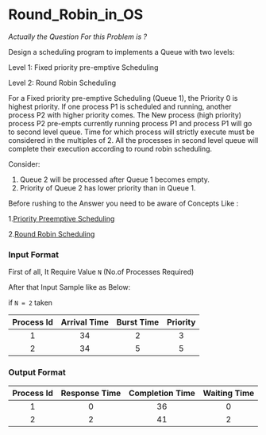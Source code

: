 # Round_Robin_in_OS
_Actually the Question For this Problem is ?_

Design a scheduling program to implements a Queue with two levels:

Level 1: Fixed priority pre-emptive Scheduling

Level 2: Round Robin Scheduling

For a Fixed priority pre-emptive Scheduling (Queue 1), the Priority 0 is highest priority. If one process P1 is scheduled and running, another process P2 with higher priority comes. The New process (high priority) process P2 pre-empts currently running process P1 and process P1 will go to second level queue. Time for which process will strictly execute must be considered in the multiples of 2.
All the processes in second level queue will complete their execution according to round robin scheduling.

Consider:

1. Queue 2 will be processed after Queue 1 becomes empty.
2.	Priority of Queue 2 has lower priority than in Queue 1.

Before rushing to the Answer you need to be aware of Concepts Like :

1.[Priority Preemptive Scheduling](https://en.wikipedia.org/wiki/Fixed-priority_pre-emptive_scheduling)

2.[Round Robin Scheduling](https://en.wikipedia.org/wiki/Round-robin_scheduling})

### Input Format

First of all, It Require Value `N` (No.of Processes Required)

After that Input Sample like as Below:

if `N = 2` taken

|Process Id |Arrival Time |Burst Time |Priority |
|:-------:|:------:|:------:|:------:|
|  1     |34|2|3|
|2|34|5|5|

### Output Format

|Process Id| Response Time |Completion Time| Waiting Time |
|:-------:|:------:|:------:|:------:|
|1|0|36|0|
|2|2|41|2|
